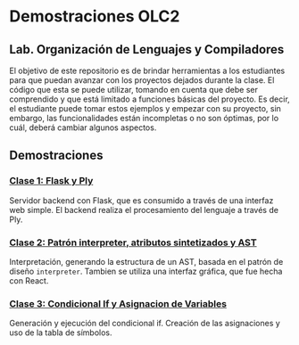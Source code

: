 # Demostraciones OLC2
## Lab. Organización de Lenguajes y Compiladores

El objetivo de este repositorio es de brindar herramientas a los estudiantes para que puedan avanzar con los proyectos dejados durante la clase. El código que esta se puede utilizar, tomando en cuenta que debe ser comprendido y que está limitado a funciones básicas del proyecto. Es decir, el estudiante puede tomar estos ejemplos y empezar con su proyecto, sin embargo, las funcionalidades están incompletas o no son óptimas, por lo cuál, deberá cambiar algunos aspectos. 

## Demostraciones

### [Clase 1: Flask y Ply](./Clase1-Flask/)
Servidor backend con Flask, que es consumido a través de una interfaz web simple. El backend realiza el procesamiento del lenguaje a través de Ply.


### [Clase 2: Patrón interpreter, atributos sintetizados y AST](./Clase2-AST/)
Interpretación, generando la estructura de un AST, basada en el patrón de diseño `interpreter`. Tambien se utiliza una interfaz gráfica, que fue hecha con React. 

### [Clase 3: Condicional If y Asignacion de Variables](./Clase3-if-asignacion/)
Generación y ejecución del condicional if. Creación de las asignaciones y uso de la tabla de símbolos. 
